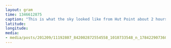 ```yaml
---
layout: gram
time: 1346612875
caption: "This is what the sky looked like from Hut Point about 2 hours after the sun had set."
latitude: 
longitude: 
media:
- media/posts/201209/11192807_842002872554558_1010733548_n_17842290736000351.jpg
---
```

